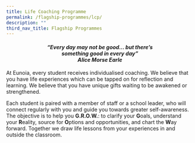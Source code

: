```yaml
---
title: Life Coaching Programme
permalink: /flagship-programmes/lcp/
description: ""
third_nav_title: Flagship Programmes
---
```

<center><h4><em>“Every day may not be good… but there’s<br>something good in every day”<br><b>Alice Morse Earle</b></em></h4></center>


At Eunoia, every student receives individualised coaching. We believe that you have life experiences which can be tapped on for reflection and learning. We believe that you have unique gifts waiting to be awakened or strengthened.

Each student is paired with a member of staff or a school leader, who will connect regularly with you and guide you towards greater self-awareness. The objective is to help you&nbsp;**G.R.O.W.**: to clarify your&nbsp;**G**oals, understand your&nbsp;**R**eality, source for&nbsp;**O**ptions and opportunities, and chart the&nbsp;**W**ay forward. Together we draw life lessons from your experiences in and outside the classroom.